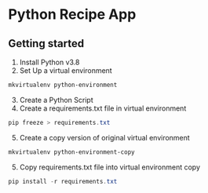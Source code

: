 # Python Recipe App

## Getting started

  1. Install Python v3.8
  2. Set Up a virtual environment
  ```powershell
  mkvirtualenv python-environment
  ```
  3. Create a Python Script
  4. Create a requirements.txt file in virtual environment
  ```powershell 
  pip freeze > requirements.txt
  ```
  5. Create a copy version of original virtual environment
  ```powershell
  mkvirtualenv python-environment-copy
  ```
  5. Copy requirements.txt file into virtual environment copy
  ```powershell
  pip install -r requirements.txt
  ```
